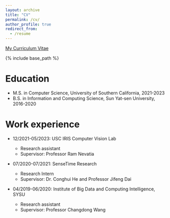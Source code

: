 ```yaml
---
layout: archive
title: "CV"
permalink: /cv/
author_profile: true
redirect_from:
  - /resume
---
```


<a href="https://drive.google.com/file/d/1Hd9HAGmgxj8bxLgIn29x1q3RpRdk-L1t/view?usp=sharing">My Curriculum Vitae</a>


{% include base_path %}

Education
======
* M.S. in Computer Science, University of Southern California, 2021-2023
* B.S. in Information and Computing Science, Sun Yat-sen University, 2016-2020

<!-- * Ph.D in Version Control Theory, GitHub University, 2018 (expected) -->

Work experience
======
* 12/2021-05/2023: USC IRIS Computer Vision Lab
  * Research assistant
  * Supervisor: Professor Ram Nevatia

* 07/2020-07/2021: SenseTime Research
  * Research Intern
  * Supervisor: Dr. Conghui He and Professor Jifeng Dai

* 04/2019-06/2020: Institute of Big Data and Computing Intelligence, SYSU
  * Research assistant
  * Supervisor: Professor Changdong Wang

<!-- Skills
======
* Skill 1
* Skill 2
  * Sub-skill 2.1
  * Sub-skill 2.2
  * Sub-skill 2.3
* Skill 3 -->

<!-- Publications
======
  <ul>{% for post in site.publications %}
    {% include archive-single-cv.html %}
  {% endfor %}</ul> -->
  
<!-- Talks
======
  <ul>{% for post in site.talks %}
    {% include archive-single-talk-cv.html %}
  {% endfor %}</ul> -->
  
<!-- Teaching
======
  <ul>{% for post in site.teaching %}
    {% include archive-single-cv.html %}
  {% endfor %}</ul> -->
  
<!-- Service and leadership
======
* Currently signed in to 43 different slack teams -->
